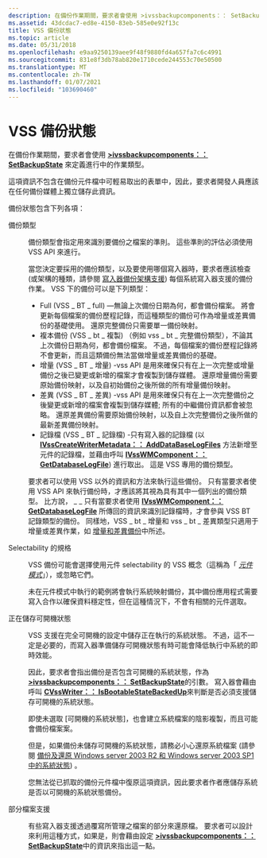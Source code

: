 ```yaml
---
description: 在備份作業期間，要求者會使用 >ivssbackupcomponents：： SetBackupState 來定義進行中的作業類型。
ms.assetid: 43dcdac7-ed8e-4150-83eb-585e0e92f13c
title: VSS 備份狀態
ms.topic: article
ms.date: 05/31/2018
ms.openlocfilehash: e9aa9250139aee9f48f9880fd4a657fa7c6c4991
ms.sourcegitcommit: 831e8f3db78ab820e1710cede244553c70e50500
ms.translationtype: MT
ms.contentlocale: zh-TW
ms.lasthandoff: 01/07/2021
ms.locfileid: "103690460"
---
```

# <a name="vss-backup-state"></a>VSS 備份狀態

在備份作業期間，要求者會使用 [**>ivssbackupcomponents：： SetBackupState**](/windows/desktop/api/VsBackup/nf-vsbackup-ivssbackupcomponents-setbackupstate) 來定義進行中的作業類型。

這項資訊不包含在備份元件檔中可輕易取出的表單中，因此，要求者開發人員應該在任何備份媒體上獨立儲存此資訊。

備份狀態包含下列各項：

<dl> <dt>

<span id="Backup_Type"></span><span id="backup_type"></span><span id="BACKUP_TYPE"></span>備份類型
</dt> <dd>

備份類型會指定用來識別要備份之檔案的準則。 這些準則的評估必須使用 VSS API 來進行。

當您決定要採用的備份類型，以及要使用哪個寫入器時，要求者應該檢查 (或架構的種類，請參閱 [寫入器備份架構支援](writer-backup-schema-support.md)) 每個系統寫入器支援的備份作業。 VSS 下的備份可以是下列類型：

-   Full (VSS \_ BT \_ full) —無論上次備份日期為何，都會備份檔案。 將會更新每個檔案的備份歷程記錄，而這種類型的備份可作為增量或差異備份的基礎使用。 還原完整備份只需要單一備份映射。
-   複本備份 (VSS \_ bt \_ 複製) （例如 vss \_ bt \_ 完整備份類型），不論其上次備份日期為何，都會備份檔案。 不過，每個檔案的備份歷程記錄將不會更新，而且這類備份無法當做增量或差異備份的基礎。
-   增量 (VSS \_ BT \_ 增量) -vss API 是用來確保只有在上一次完整或增量備份之後已變更或新增的檔案才會複製到儲存媒體。 還原增量備份需要原始備份映射，以及自初始備份之後所做的所有增量備份映射。
-   差異 (VSS \_ BT \_ 差異) -vss API 是用來確保只有在上一次完整備份之後變更或新增的檔案會複製到儲存媒體; 所有的中繼備份資訊都會被忽略。 還原差異備份需要原始備份映射，以及自上次完整備份之後所做的最新差異備份映射。
-   記錄檔 (VSS \_ BT \_ 記錄檔) -只有寫入器的記錄檔 (以 [**IVssCreateWriterMetadata：： AddDataBaseLogFiles**](/windows/desktop/api/VsWriter/nf-vswriter-ivsscreatewritermetadata-adddatabaselogfiles) 方法新增至元件的記錄檔，並藉由呼叫 [**IVssWMComponent：： GetDatabaseLogFile**](/windows/desktop/api/VsBackup/nf-vsbackup-ivsswmcomponent-getdatabaselogfile)) 進行取出。 這是 VSS 專用的備份類型。

要求者可以使用 VSS 以外的資訊和方法來執行這些備份。 只有當要求者使用 VSS API 來執行備份時，才應該將其視為具有其中一個列出的備份類型。 比方說， \_ \_ 只有當要求者使用 [**IVssWMComponent：： GetDatabaseLogFile**](/windows/desktop/api/VsBackup/nf-vsbackup-ivsswmcomponent-getdatabaselogfile) 所傳回的資訊來識別記錄檔時，才會參與 VSS BT 記錄類型的備份。 同樣地，VSS \_ bt \_ 增量和 vss \_ bt \_ 差異類型只適用于增量或差異作業，如 [增量和差異備份](incremental-and-differential-backups.md)中所述。

</dd> <dt>

<span id="Specification_about_Selectability"></span><span id="specification_about_selectability"></span><span id="SPECIFICATION_ABOUT_SELECTABILITY"></span>Selectability 的規格
</dt> <dd>

VSS 備份可能會選擇使用元件 selectability 的 VSS 概念（這稱為「 [*元件模式*](vssgloss-c.md)」），或忽略它們。

未在元件模式中執行的範例將會執行系統映射備份，其中備份應用程式需要寫入合作以確保資料穩定性，但在這種情況下，不會有相關的元件選取。

</dd> <dt>

<span id="Saving_Bootable_State"></span><span id="saving_bootable_state"></span><span id="SAVING_BOOTABLE_STATE"></span>正在儲存可開機狀態
</dt> <dd>

VSS 支援在完全可開機的設定中儲存正在執行的系統狀態。 不過，這不一定是必要的，而寫入器準備儲存可開機狀態有時可能會降低執行中系統的即時效能。

因此，要求者會指出備份是否包含可開機的系統狀態，作為 [**>ivssbackupcomponents：： SetBackupState**](/windows/desktop/api/VsBackup/nf-vsbackup-ivssbackupcomponents-setbackupstate)的引數。 寫入器會藉由呼叫 [**CVssWriter：： IsBootableStateBackedUp**](/windows/desktop/api/VsWriter/nf-vswriter-cvsswriter-isbootablesystemstatebackedup)來判斷是否必須支援儲存可開機的系統狀態。

即使未選取 [可開機的系統狀態]，也會建立系統檔案的陰影複製，而且可能會備份檔案案。

但是，如果備份未儲存可開機的系統狀態，請務必小心還原系統檔案 (請參閱 [備份及還原 Windows server 2003 R2 和 Windows server 2003 SP1 中的系統狀態](backing-up-and-restoring-system-state-under-vss.md)) 。

您無法從已抓取的備份元件檔中復原這項資訊，因此要求者作者應儲存系統是否以可開機的系統狀態備份。

</dd> <dt>

<span id="Partial_File_Support"></span><span id="partial_file_support"></span><span id="PARTIAL_FILE_SUPPORT"></span>部分檔案支援
</dt> <dd>

有些寫入器支援透過覆寫所管理之檔案的部分來還原檔。 要求者可以設計來利用這種方式，如果是，則會藉由設定 [**>ivssbackupcomponents：： SetBackupState**](/windows/desktop/api/VsBackup/nf-vsbackup-ivssbackupcomponents-setbackupstate)中的資訊來指出這一點。

</dd> </dl>

 

 



